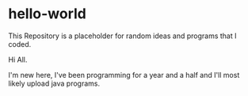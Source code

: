 # hello-world
This Repository is a placeholder for random ideas and programs that I coded.

Hi All.

I'm new here, I've been programming for a year and a half and I'll most likely upload java programs.
